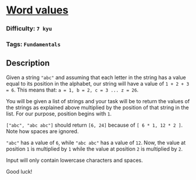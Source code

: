 # [Word values](https://www.codewars.com/kata/598d91785d4ce3ec4f000018)

### Difficulty: `7 kyu`

### Tags: `Fundamentals`

## Description

Given a string `"abc"` and assuming that each letter in the string has a value equal to its position in the alphabet, our string will have a value of `1 + 2 + 3 = 6`. This means that: `a = 1, b = 2, c = 3 ... z = 26`.

You will be given a list of strings and your task will be to return the values of the strings as explained above multiplied by the position of that string in the list. For our purpose, position begins with `1`.

`["abc", "abc abc"]` should return `[6, 24]` because of `[ 6 * 1, 12 * 2 ]`. Note how spaces are ignored.

`"abc"` has a value of `6`, while `"abc abc"` has a value of `12`. Now, the value at position `1` is multiplied by `1` while the value at position `2` is multiplied by `2`.

Input will only contain lowercase characters and spaces.

Good luck!